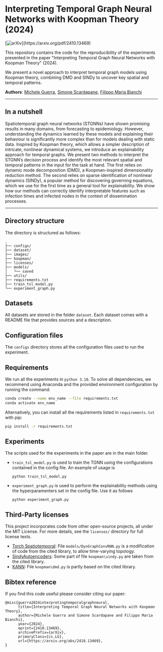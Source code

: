 # Interpreting Temporal Graph Neural Networks with Koopman Theory (2024) 
<!--- ({Venue} {Year})

[![ICLR](https://img.shields.io/badge/{Venue}-{Year}-blue.svg?)]({Link to paper page})
[![paper](https://custom-icon-badges.demolab.com/badge/paper-pdf-green.svg?logo=file-text&logoSource=feather&logoColor=white)]({Link to paper page})
-->

<!---
[![poster](https://custom-icon-badges.demolab.com/badge/poster-pdf-orange.svg?logo=note&logoSource=feather&logoColor=white)]({Link to the poster/presentation})
[![arXiv](https://img.shields.io/badge/arXiv-{Arxiv.ID}-b31b1b.svg?)]({Link to Arixv})
-->
[![arXiv](https://img.shields.io/badge/arXiv-2410.13469-b31b1b.svg?)](https://arxiv.org/pdf/2410.13469)


This repository contains the code for the reproducibility of the experiments presented in the paper "Interpreting Temporal Graph Neural Networks with Koopman Theory" (2024).
<!--({Venue} {Year}). --> 
We present a novel approach to interpret temporal graph models using Koopman theory, combining DMD and SINDy to uncover key spatial and temporal patterns.

**Authors**: [Michele Guerra](mailto:michele.guerra@uit.no), [Simone Scardapane](mailto:simone.scardapane@uniroma1.it), [Filippo Maria Bianchi](mailto:filippo.m.bianchi@uit.no)

---

## In a nutshell

Spatiotemporal graph neural networks (STGNNs) have shown promising results in many domains, from forecasting to epidemiology. However, understanding the dynamics learned by these models and explaining their behaviour is significantly more complex than for models dealing with static data. 
Inspired by Koopman theory, which allows a simpler description of intricate, nonlinear dynamical systems, we introduce an explainability approach for temporal graphs. We present two methods to interpret the STGNN’s decision process and identify the most relevant spatial and temporal patterns in the input for the task at hand. 
The first relies on dynamic mode decomposition (DMD), a Koopman-inspired dimensionality reduction method. The second relies on sparse identification of nonlinear dynamics (SINDy), a popular method for discovering governing equations, which we use for the first time as a general tool for explainability. 
We show how our methods can correctly identify interpretable features such as infection times and infected nodes in the context of dissemination processes.

<!--p align=center>
	<img src="./images/koopman.gif" alt="Example of spatiotemporal explanation."/>
</p-->

---

## Directory structure

The directory is structured as follows:

```
.
├── configs/
├── dataset/
├── images/
├── koopman/
├── licenses/
├── models/
│   └── saved
├── utils/
├── requirements.txt
├── train_tsl_model.py
└── experiment_graph.py

```


## Datasets

All datasets are stored in the folder `dataset`.
Each dataset comes with a README file that provides sources and a description.


## Configuration files

The `configs` directory stores all the configuration files used to run the experiment.

## Requirements

We run all the experiments in `python 3.10`. To solve all dependencies, we recommend using Anaconda and the provided environment configuration by running the command:

```bash
conda create --name env_name --file requirements.txt
conda activate env_name
```

Alternatively, you can install all the requirements listed in `requirements.txt` with pip:

```bash
pip install -r requirements.txt
```

## Experiments

The scripts used for the experiments in the paper are in the main folder.

* `train_tsl_model.py` is used to train the TGNN using the configurations contained in the config file. An example of usage is

	```
	python train_tsl_model.py
	```
* `experiment_graph.py` is used to perform the explainability methods using the hyperparamenters set in the config file. Use it as follows

	```
	python experiment_graph.py
	```


## Third-Party licenses

This project incorporates code from other open-source projects, all under the MIT License. For more details, see the `licenses/` directory for full license texts.

- [Torch Spatiotemporal](https://github.com/TorchSpatiotemporal/tsl): File `models/DynGraphConvRNN.py` is a modification of code from the cited library, to allow time-varying topology.
- [SindyAutoencoders](https://github.com/kpchamp/SindyAutoencoders): Some part of file `koopman\sindy.py` are taken from the cited library.
- [KANN](https://github.com/azencot-group/KANN): File `koopman\dmd.py` is partly based on the cited library.


## Bibtex reference

If you find this code useful please consider citing our paper:

```
@misc{guerra2024interpretingtemporalgraphneural,
      title={Interpreting Temporal Graph Neural Networks with Koopman Theory}, 
      author={Michele Guerra and Simone Scardapane and Filippo Maria Bianchi},
      year={2024},
      eprint={2410.13469},
      archivePrefix={arXiv},
      primaryClass={cs.LG},
      url={https://arxiv.org/abs/2410.13469}, 
}
```
